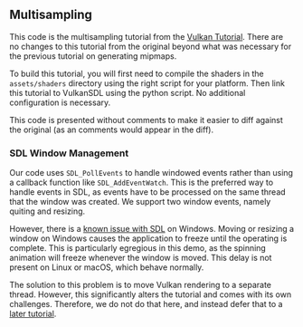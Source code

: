 Multisampling
--------

This code is the multisampling tutorial from the 
[Vulkan Tutorial](https://vulkan-tutorial.com). There are no changes to this 
tutorial from the original beyond what was necessary for the previous tutorial
on generating mipmaps.

To build this tutorial, you will first need to compile the shaders in the
`assets/shaders` directory using the right script for your platform. Then
link this tutorial to VulkanSDL using the python script. No additional
configuration is necessary.

This code is presented without comments to make it easier to diff against 
the original (as an comments would appear in the diff).

### SDL Window Management

Our code uses `SDL_PollEvents` to handle windowed events rather than using a 
callback function like `SDL_AddEventWatch`. This is the preferred way to 
handle events in SDL, as events have to be processed on the same thread that
the window was created. We support two window events, namely quiting and 
resizing.

However, there is a [known issue with SDL](https://github.com/libsdl-org/SDL/issues/1059)
on Windows. Moving or resizing a window on Windows causes the application 
to freeze until the operating is complete. This is particularly egregious 
in this demo, as the spinning animation will freeze whenever the window is
moved. This delay is not present on Linux or macOS, which behave normally.

The solution to this problem is to move Vulkan rendering to a separate 
thread. However, this significantly alters the tutorial and comes with its
own challenges. Therefore, we do not do that here, and instead defer that
to a [later tutorial](../tutorial10/README.md).
